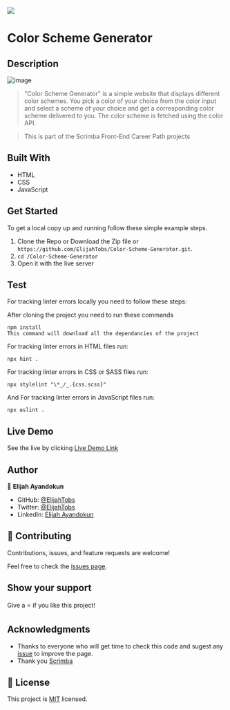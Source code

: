 ![](https://img.shields.io/badge/Scrimba-Front--End--Career--Path-blue)

# Color Scheme Generator


## Description


![image](https://user-images.githubusercontent.com/16058470/199255412-778940c0-3f26-401b-aece-6ff17b813d66.png)

>  "Color Scheme Generator" is a simple website that displays different color schemes.
You pick a color of your choice from the color input and select a scheme of your choice and get a corresponding color scheme delivered to you. The color scheme is fetched using the color API.

> This is part of the Scrimba Front-End Career Path projects


## Built With

- HTML
- CSS
- JavaScript

## Get Started

To get a local copy up and running follow these simple example steps.

1. Clone the Repo or Download the Zip file or ``` https://github.com/ElijahTobs/Color-Scheme-Generator.git ```.
2. ``` cd /Color-Scheme-Generator ```
3. Open it with the live server

## Test

For tracking linter errors locally you need to follow these steps:

After cloning the project you need to run these commands

``` npm install ```  
`` This command will download all the dependancies of the project ``

For tracking linter errors in HTML files run:

``` npx hint . ```

For tracking linter errors in CSS or SASS files run:

``` npx stylelint "\*_/_.{css,scss}" ```

And For tracking linter errors in JavaScript files run:

``` npx eslint . ```
## Live Demo

See the live by clicking [Live Demo Link](https://tresorsawasawa.github.io/Awesome_books/)

## Author

👤 **Elijah Ayandokun**

- GitHub: [@ElijahTobs](https://github.com/ElijahTobs)
- Twitter: [@ElijahTobs](https://twitter.com/ElijahTobs)
- LinkedIn: [Elijah Ayandokun](https://www.linkedin.com/in/elijahayandokun/)
## 🤝 Contributing

Contributions, issues, and feature requests are welcome!

Feel free to check the [issues page](../../issues/).

## Show your support

Give a ⭐️ if you like this project!

## Acknowledgments

- Thanks to everyone who will get time to check this code and sugest any [issue](https://github.com/tresorsawasawa/MyPortfolio/issues) to improve the page.
- Thank you [Scrimba](https://www.scrimba.com/)

## 📝 License

This project is [MIT](./MIT.md) licensed.